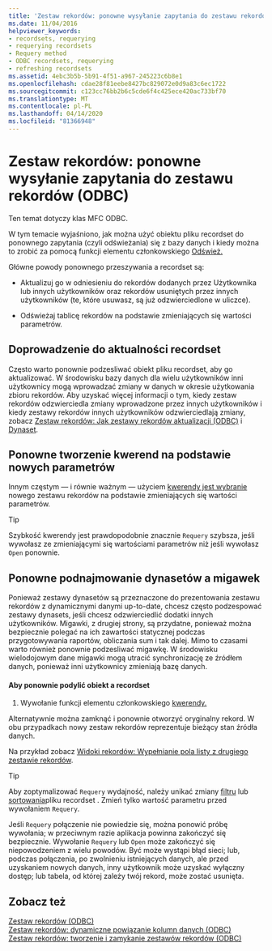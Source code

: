 ```yaml
---
title: 'Zestaw rekordów: ponowne wysyłanie zapytania do zestawu rekordów (ODBC)'
ms.date: 11/04/2016
helpviewer_keywords:
- recordsets, requerying
- requerying recordsets
- Requery method
- ODBC recordsets, requerying
- refreshing recordsets
ms.assetid: 4ebc3b5b-5b91-4f51-a967-245223c6b8e1
ms.openlocfilehash: cdae28f81eebe8427bc829072e0d9a83c6ec1722
ms.sourcegitcommit: c123cc76bb2b6c5cde6f4c425ece420ac733bf70
ms.translationtype: MT
ms.contentlocale: pl-PL
ms.lasthandoff: 04/14/2020
ms.locfileid: "81366948"
---
```

# <a name="recordset-requerying-a-recordset-odbc"></a>Zestaw rekordów: ponowne wysyłanie zapytania do zestawu rekordów (ODBC)

Ten temat dotyczy klas MFC ODBC.

W tym temacie wyjaśniono, jak można użyć obiektu pliku recordset do ponownego zapytania (czyli odświeżania) się z bazy danych i kiedy można to zrobić za pomocą funkcji elementu członkowskiego [Odśwież.](../../mfc/reference/crecordset-class.md#requery)

Główne powody ponownego przeszywania a recordset są:

- Aktualizuj go w odniesieniu do rekordów dodanych przez Użytkownika lub innych użytkowników oraz rekordów usuniętych przez innych użytkowników (te, które usuwasz, są już odzwierciedlone w uliczce).

- Odświeżaj tablicę rekordów na podstawie zmieniających się wartości parametrów.

## <a name="bringing-the-recordset-up-to-date"></a><a name="_core_bringing_the_recordset_up_to_date"></a>Doprowadzenie do aktualności recordset

Często warto ponownie podzesliwać obiekt pliku recordset, aby go aktualizować. W środowisku bazy danych dla wielu użytkowników inni użytkownicy mogą wprowadzać zmiany w danych w okresie użytkowania zbioru rekordów. Aby uzyskać więcej informacji o tym, kiedy zestaw rekordów odzwierciedla zmiany wprowadzone przez innych użytkowników i kiedy zestawy rekordów innych użytkowników odzwierciedlają zmiany, zobacz [Zestaw rekordów: Jak zestawy rekordów aktualizacji (ODBC)](../../data/odbc/recordset-how-recordsets-update-records-odbc.md) i [Dynaset](../../data/odbc/dynaset.md).

## <a name="requerying-based-on-new-parameters"></a><a name="_core_requerying_based_on_new_parameters"></a>Ponowne tworzenie kwerend na podstawie nowych parametrów

Innym częstym — i równie ważnym — użyciem [kwerendy jest wybranie](../../mfc/reference/crecordset-class.md#requery) nowego zestawu rekordów na podstawie zmieniających się wartości parametrów.

> [!TIP]
> Szybkość kwerendy jest prawdopodobnie znacznie `Requery` szybsza, jeśli wywołasz ze zmieniającymi się wartościami parametrów niż jeśli wywołasz `Open` ponownie.

## <a name="requerying-dynasets-vs-snapshots"></a><a name="_core_requerying_dynasets_vs.._snapshots"></a>Ponowne podnajmowanie dynasetów a migawek

Ponieważ zestawy dynasetów są przeznaczone do prezentowania zestawu rekordów z dynamicznymi danymi up-to-date, chcesz często podzespować zestawy dynasets, jeśli chcesz odzwierciedlić dodatki innych użytkowników. Migawki, z drugiej strony, są przydatne, ponieważ można bezpiecznie polegać na ich zawartości statycznej podczas przygotowywania raportów, obliczania sum i tak dalej. Mimo to czasami warto również ponownie podzesliwać migawkę. W środowisku wielodojowym dane migawki mogą utracić synchronizację ze źródłem danych, ponieważ inni użytkownicy zmieniają bazę danych.

#### <a name="to-requery-a-recordset-object"></a>Aby ponownie podylić obiekt a recordset

1. Wywołanie funkcji elementu członkowskiego [kwerendy.](../../mfc/reference/crecordset-class.md#requery)

Alternatywnie można zamknąć i ponownie otworzyć oryginalny rekord. W obu przypadkach nowy zestaw rekordów reprezentuje bieżący stan źródła danych.

Na przykład zobacz [Widoki rekordów: Wypełnianie pola listy z drugiego zestawie rekordów](../../data/filling-a-list-box-from-a-second-recordset-mfc-data-access.md).

> [!TIP]
> Aby zoptymalizować `Requery` wydajność, należy unikać zmiany [filtru](../../data/odbc/recordset-filtering-records-odbc.md) lub [sortowania](../../data/odbc/recordset-sorting-records-odbc.md)pliku recordset . Zmień tylko wartość parametru przed wywołaniem `Requery`.

Jeśli `Requery` połączenie nie powiedzie się, można ponowić próbę wywołania; w przeciwnym razie aplikacja powinna zakończyć się bezpiecznie. Wywołanie `Requery` lub `Open` może zakończyć się niepowodzeniem z wielu powodów. Być może wystąpi błąd sieci; lub, podczas połączenia, po zwolnieniu istniejących danych, ale przed uzyskaniem nowych danych, inny użytkownik może uzyskać wyłączny dostęp; lub tabela, od której zależy twój rekord, może zostać usunięta.

## <a name="see-also"></a>Zobacz też

[Zestaw rekordów (ODBC)](../../data/odbc/recordset-odbc.md)<br/>
[Zestaw rekordów: dynamiczne powiązanie kolumn danych (ODBC)](../../data/odbc/recordset-dynamically-binding-data-columns-odbc.md)<br/>
[Zestaw rekordów: tworzenie i zamykanie zestawów rekordów (ODBC)](../../data/odbc/recordset-creating-and-closing-recordsets-odbc.md)
